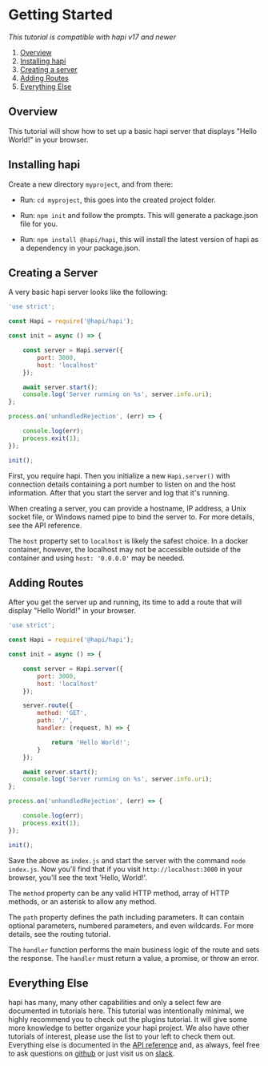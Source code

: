 # Getting Started

_This tutorial is compatible with hapi v17 and newer_


1. [Overview](#overview)
1. [Installing hapi](#installing)
1. [Creating a server](#server)
1. [Adding Routes](#routes)
1. [Everything Else](#everything)

        
        

## <a name="overview"></a> Overview

This tutorial will show how to set up a basic hapi server that displays "Hello World!" in your browser.

## <a name="installing"></a> Installing hapi

Create a new directory `myproject`, and from there:

- Run: `cd myproject`, this goes into the created project folder.

- Run: `npm init` and follow the prompts.  This will generate a package.json file for you.

- Run: `npm install @hapi/hapi`, this will install the latest version of hapi as a dependency in your package.json.

## <a name="server"></a> Creating a Server

A very basic hapi server looks like the following:

```js
'use strict';

const Hapi = require('@hapi/hapi');

const init = async () => {

    const server = Hapi.server({
        port: 3000,
        host: 'localhost'
    });

    await server.start();
    console.log('Server running on %s', server.info.uri);
};

process.on('unhandledRejection', (err) => {

    console.log(err);
    process.exit(1);
});

init();
```
First, you require hapi. Then you initialize a new `Hapi.server()` with connection details containing a port number to listen on and the host information. After that you start the server and log that it's running.

When creating a server, you can provide a hostname, IP address, a Unix socket file, or Windows named pipe to bind the server to. For more details, see the API reference.

The `host` property set to `localhost` is likely the safest choice. In a docker container, however, the localhost may not be accessible outside of the container and using `host: '0.0.0.0'` may be needed.

## <a name="routes"></a> Adding Routes

After you get the server up and running, its time to add a route that will display "Hello World!" in your browser.

```js
'use strict';

const Hapi = require('@hapi/hapi');

const init = async () => {

    const server = Hapi.server({
        port: 3000,
        host: 'localhost'
    });

    server.route({
        method: 'GET',
        path: '/',
        handler: (request, h) => {

            return 'Hello World!';
        }
    });

    await server.start();
    console.log('Server running on %s', server.info.uri);
};

process.on('unhandledRejection', (err) => {

    console.log(err);
    process.exit(1);
});

init();
```

Save the above as `index.js` and start the server with the command `node index.js`. Now you'll find that if you visit `http://localhost:3000` in your browser, you'll see the text 'Hello, World!'.

The `method` property can be any valid HTTP method, array of HTTP methods, or an asterisk to allow any method. 

The `path` property defines the path including parameters. It can contain optional parameters, numbered parameters, and even wildcards. For more details, see the routing tutorial.

The `handler` function performs the main business logic of the route and sets the response. The `handler` must return a value, a promise, or throw an error.

## <a name="everything"></a> Everything Else

hapi has many, many other capabilities and only a select few are documented in tutorials here. This tutorial was intentionally minimal, we highly recommend you to check out the plugins tutorial. It will give some more knowledge to better organize your hapi project. We also have other tutorials of interest, please use the list to your left to check them out. Everything else is documented in the [API reference](/api) and, as always, feel free to ask questions on [github](https://github.com/hapijs/hapi/issues) or just visit us on [slack](https://hapihour.slack.com/join/shared_invite/enQtNTA5MDUzOTAzOTU4LTY1YzY0ZDM4YTZkNzYzOGExNDYzZjQ3YzJkNTVhNmExMDdlMjY3NDhkNDUxNjU4NTY1YjkzMTcxMzBkMzFiNWE).
